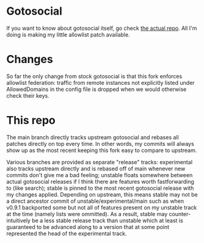 # Gotosocial
If you want to know about gotosocial itself, go check [the actual repo](https://github.com/superseriousbusiness/gotosocial).
All I'm doing is making my little allowlist patch available.

# Changes
So far the only change from stock gotosocial is that this fork enforces allowlist federation: traffic from remote instances not explicitly listed under AllowedDomains in the config file is dropped when we would otherwise check their keys.

# This repo
The main branch directly tracks upstream gotosocial and rebases all patches directly on top every time. In other words, my commits will always show up as the most recent keeping this fork easy to compare to upstream.

Various branches are provided as separate "release" tracks: experimental also tracks upstream directly and is rebased off of main whenever new commits don't give me a bad feeling; unstable floats somewhere between actual gotosocial releases if I think there are features worth fastforwarding to (like search); stable is pinned to the most recent gotosocial release with my changes applied.
Depending on upstream, this means stable may not be a direct ancestor commit of unstable/experimental/main such as when v0.9.1 backported some but not all of features present on my unstable track at the time (namely lists were ommitted).
As a result, stable may counter-intuitively be a less stable release track than unstable which at least is guaranteed to be advanced along to a version that at some point represented the head of the experimental track.

